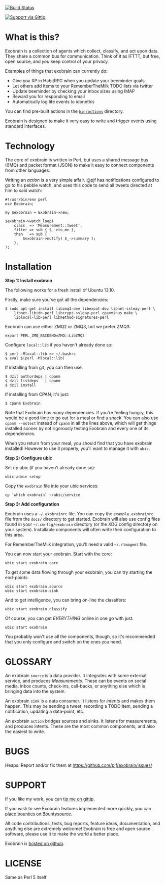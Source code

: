 [![Build Status](https://travis-ci.org/pjf/exobrain.png?branch=master)](https://travis-ci.org/pjf/exobrain)

[![Support via Gittip](https://rawgithub.com/twolfson/gittip-badge/0.1.0/dist/gittip.png)](https://www.gittip.com/pjf/)

# What is this?

Exobrain is a collection of agents which collect, classify, and act
upon data. They share a common bus for communication. Think of it as
IFTTT, but free, open source, and *you* keep control of your privacy.

Examples of things that exobrain can currently do:

* Give you XP in HabitRPG when you update your beeminder goals
* Let others add items to your RememberTheMilk TODO lists via twitter
* Update beeminder by checking your inbox sizes using IMAP
* Reward you for responding to email
* Automatically log life events to idonethis

You can find pre-built actions in the
[`bin/actions`](https://github.com/pjf/exobrain/tree/master/bin/actions)
directory.

Exobrain is designed to make it very easy to write and trigger
events using standard interfaces. 

# Technology

The core of exobrain is written in Perl, but uses a shared
message bus (0MQ) and packet format (JSON) to make it easy to
connect components from other languages.

Writing an *action* is a very simple affair. @pjf has notifications
configured to go to his pebble watch, and uses this code to send
all tweets directed at him to said watch:

    #!/usr/bin/env perl
    use Exobrain;

    my $exobrain = Exobrain->new;

    $exobrain->watch_loop(
        class  => 'Measurement::Tweet',
        filter => sub { $_->to_me },
        then   => sub {
            $exobrain->notify( $_->summary );
        },
    );

# Installation

**Step 1: Install exobrain**

The following works for a fresh install of Ubuntu 13.10.

Firstly, make sure you've got all the dependencies:

    $ sudo apt-get install libzmq3-dev libexpat-dev libnet-ssleay-perl \
        libnet-libidn-perl libcrypt-ssleay-perl cpanminus make \
        liblocal-lib-perl libmethod-signatures-perl

Exobrain can use either ZMQ2 or ZMQ3, but we prefer ZMQ3:

    export PERL_ZMQ_BACKEND=ZMQ::LibZMQ3

Configure `local::lib` if you haven't already done so:

    $ perl -Mlocal::lib >> ~/.bashrc
    $ eval $(perl -Mlocal::lib)

If installing from git, you can then use:

    $ dzil authordeps | cpanm
    $ dzil listdeps   | cpanm
    $ dzil install

If installing from CPAN, it's just:

    $ cpanm Exobrain

Note that Exobrain has *many* dependencies. If you're feeling hungry,
this would be a good time to go out for a meal or find a snack. You
can also use `cpanm --notest` instead of `cpanm` in all the lines above,
which will get things installed sooner by not rigorously testing
Exobrain and every one of its dependencies.

When you return from your meal, you should find that you have exobrain
installed!  However to use it properly, you'll want to manage it with `ubic`.

**Step 2: Configure ubic**

Set up ubic (if you haven't already done so):

    ubic-admin setup

Copy the `exobrain` file into your ubic services:

    cp `which exobrain` ~/ubic/service

**Step 3: Add configuration**

Exobrain uses a `~/.exobrainrc` file. You can copy the `example.exobrainrc`
file from the `docs/` directory to get started. Exobrain will also use
config files found in your `~/.config/exobrain` directory (or the XDG
config directory on your system). Installable components will often write
their configuration to this area.

For RememberTheMilk integration, you'll need a valid `~/.rtmagent` file.

You can now start your exobrain. Start with the core:

    ubic start exobrain.core

To get some data flowing through your exobrain, you can try starting
the end-points:

    ubic start exobrain.source
    ubic start exobrain.sink

And to get intelligence, you can bring on-line the classifers:

    ubic start exobrain.classify

Of course, you can get *EVERYTHING* online in one go with just:

    ubic start exobrain

You probably won't use all the components, though, so it's recommended
that you only configure and switch on the ones you need.

# GLOSSARY

An exobrain `source` is a data provider. It integrates with some
external service, and produces *Measurements*. These can be events on
social media, inbox counts, check-ins, call-backs, or anything else
which is bringing data into the system.

An exobrain `sink` is a data consumer. It listens for *intents* and
makes them happen. This may be sending a tweet, recording a TODO
item, sending a notification, updating a data-point, etc.

An exobrain `action` bridges sources and sinks. It listens for
measurements, and produces intents. These are the most common
components, and also the easiest to write.

# BUGS

Heaps. Report and/or fix them at https://github.com/pjf/exobrain/issues/

# SUPPORT

If you like my work, you can [tip me on gittip](https://gittip.com/pjf).

If you wish to see Exobrain features implemented more quickly, you
can [place bounties on Bountysource](https://www.bountysource.com/trackers/347315-exobrain).

All code contributions, tests, bug reports, feature ideas, documentation,
and anything else are extremely welcome! Exobrain is free and open
source software, please use it to make the world a better place.

Exobrain is [hosted on github](https://github.com/pjf/exobrain).

# LICENSE

Same as Perl 5 itself.
